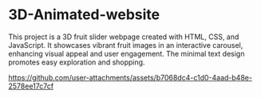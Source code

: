 # 3D-Animated-website
This project is a 3D fruit slider webpage created with HTML, CSS, and JavaScript. It showcases vibrant fruit images in an interactive carousel, enhancing visual appeal and user engagement. The minimal text design promotes easy exploration and shopping.


https://github.com/user-attachments/assets/b7068dc4-c1d0-4aad-b48e-2578ee17c7cf

